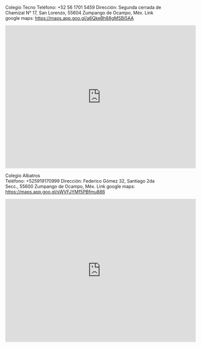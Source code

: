 Colegio Tecno
Teléfono: +52 56 1701 5459
Dirección: Segunda cerrada de Chamizal N° 17, San Lorenzo, 55604 Zumpango de Ocampo, Méx.
Link google maps: https://maps.app.goo.gl/a6QkeBh88gMSBi5AA

<iframe src="https://www.google.com/maps/embed?pb=!1m18!1m12!1m3!1d3754.0251577702224!2d-99.09010401871414!3d19.796530658818554!2m3!1f0!2f0!3f0!3m2!1i1024!2i768!4f13.1!3m3!1m2!1s0x85d18c11699e1615%3A0xebe1298c4a8d43d3!2sColegio%20Tecnoalbatros!5e0!3m2!1ses!2smx!4v1751223344393!5m2!1ses!2smx" width="600" height="450" style="border:0;" allowfullscreen="" loading="lazy" referrerpolicy="no-referrer-when-downgrade"></iframe>

Colegio Albatros  
Teléfono: +525919170999
Dirección: Federico Gómez 32, Santiago 2da Secc., 55600 Zumpango de Ocampo, Méx.
Link google maps: https://maps.app.goo.gl/sWVFJYMf5PBfmu886

<iframe src="https://www.google.com/maps/embed?pb=!1m18!1m12!1m3!1d736.3256471056517!2d-99.0979828258403!3d19.79902237612142!2m3!1f0!2f0!3f0!3m2!1i1024!2i768!4f13.1!3m3!1m2!1s0x85d18eaa00d9093b%3A0x8f807d11f48ed441!2sGrupo%20Cultural%20Albatros!5e0!3m2!1ses!2smx!4v1751222870431!5m2!1ses!2smx" width="600" height="450" style="border:0;" allowfullscreen="" loading="lazy" referrerpolicy="no-referrer-when-downgrade"></iframe>
